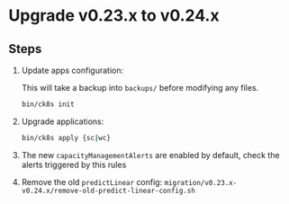 # Upgrade v0.23.x to v0.24.x

## Steps

1. Update apps configuration:

    This will take a backup into `backups/` before modifying any files.

    ```bash
    bin/ck8s init
    ```
1. Upgrade applications:

    ```bash
    bin/ck8s apply {sc|wc}
    ```
1. The new `capacityManagementAlerts` are enabled by default, check the alerts triggered by this rules

1. Remove the old `predictLinear` config: `migration/v0.23.x-v0.24.x/remove-old-predict-linear-config.sh`

